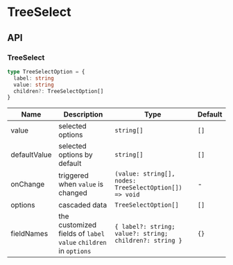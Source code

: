 # TreeSelect

<code src="./demos/demo1.tsx"></code>

## API

### TreeSelect

```typescript | pure
type TreeSelectOption = {
  label: string
  value: string
  children?: TreeSelectOption[]
}
```

| Name         | Description                                                      | Type                                                    | Default |
| ------------ | ---------------------------------------------------------------- | ------------------------------------------------------- | ------- |
| value        | selected options                                                 | `string[]`                                              | `[]`    |
| defaultValue | selected options by default                                      | `string[]`                                              | `[]`    |
| onChange     | triggered when `value` is changed                                | `(value: string[], nodes: TreeSelectOption[]) => void`  | -       |
| options      | cascaded data                                                    | `TreeSelectOption[]`                                    | `[]`    |
| fieldNames   | the customized fields of `label` `value` `children` in `options` | `{ label?: string; value?: string; children?: string }` | `{}`    |
